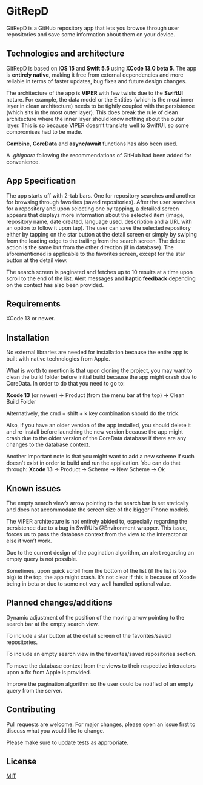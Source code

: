 # GitRepD
GitRepD is a GitHub repository app that lets you browse through user repositories and save some information about them on your device. 

## Technologies and architecture
GitRepD is based on **iOS 15** and __Swift 5.5__ using __XCode 13.0 beta 5__. The app is **entirely native**, making it free from external dependencies and more reliable in terms of faster updates, bug fixes and future design changes.

The architecture of the app is __VIPER__ with few twists due to the **SwiftUI** nature. For example, the data model or the Entities (which is the most inner layer in clean architecture) needs to be tightly coupled with the persistence (which sits in the most outer layer). This does break the rule of clean architecture where the inner layer should know nothing about the outer layer. This is so because VIPER doesn’t translate well to SwiftUI, so some compromises had to be made.

__Combine__, __CoreData__ and __async/await__ functions has also been used.

A _.gitignore_ following the recommendations of GitHub had been added for convenience.

## App Specification
The app starts off with 2-tab bars. One for repository searches and another for browsing through favorites (saved repositories). After the user searches for a repository and upon selecting one by tapping, a detailed screen appears that displays more information about the selected item (image, repository name, date created, language used, description and a URL with an option to follow it upon tap). The user can save the selected repository either by tapping on the star button at the detail screen or simply by swiping from the leading edge to the trailing from the search screen. The delete action is the same but from the other direction (if in database). The aforementioned is applicable to the favorites screen, except for the star button at the detail view.

The search screen is paginated and fetches up to 10 results at a time upon scroll to the end of the list. Alert messages and **haptic feedback** depending on the context has also been provided.

## Requirements
XCode 13 or newer.

## Installation
No external libraries are needed for installation because the entire app is built with native technologies from Apple.

What is worth to mention is that upon cloning the project, you may want to clean the build folder before initial build because the app might crash due to CoreData. In order to do that you need to go to:

__Xcode 13__ (or newer) -> Product (from the menu bar at the top) -> Clean Build Folder

Alternatively, the cmd + shift + k key combination should do the trick.

Also, if you have an older version of the app installed, you should delete it and re-install before launching the new version because the app might crash due to the older version of the CoreData database if there are any changes to the database context.

Another important note is that you might want to add a new scheme if such doesn't exist in order to build and run the application. You can do that through:
__Xcode 13__ -> Product -> Scheme -> New Scheme -> Ok

## Known issues
The empty search view’s arrow pointing to the search bar is set statically and does not accommodate the screen size of the bigger iPhone models.

The VIPER architecture is not entirely abided to, especially regarding the persistence due to a bug in SwiftUI’s @Environment wrapper. This issue, forces us to pass the database context from the view to the interactor or else it won’t work.

Due to the current design of the pagination algorithm, an alert regarding an empty query is not possible.

Sometimes, upon quick scroll from the bottom of the list (if the list is too big) to the top, the app might crash. It’s not clear if this is because of Xcode being in beta or due to some not very well handled optional value.

## Planned changes/additions
Dynamic adjustment of the position of the moving arrow pointing to the search bar at the empty search view.

To include a star button at the detail screen of the favorites/saved repositories.

To include an empty search view in the favorites/saved repositories section.

To move the database context from the views to their respective interactors upon a fix from Apple is provided.

Improve the pagination algorithm so the user could be notified of an empty query from the server.

## Contributing
Pull requests are welcome. For major changes, please open an issue first to discuss what you would like to change.

Please make sure to update tests as appropriate.

## License
[MIT](https://choosealicense.com/licenses/mit/)
